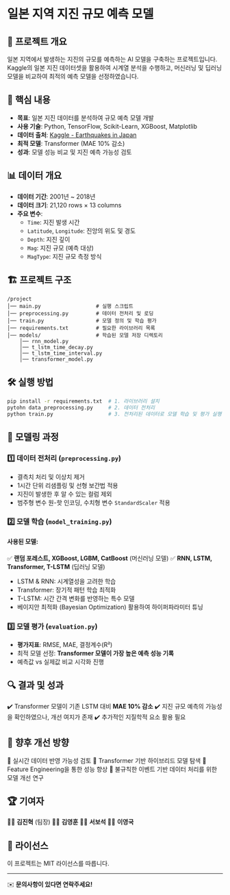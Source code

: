# 일본 지역 지진 규모 예측 모델

## 📌 프로젝트 개요
일본 지역에서 발생하는 지진의 규모를 예측하는 AI 모델을 구축하는 프로젝트입니다. Kaggle의 일본 지진 데이터셋을 활용하여 시계열 분석을 수행하고, 머신러닝 및 딥러닝 모델을 비교하여 최적의 예측 모델을 선정하였습니다.

## 🚀 핵심 내용
- **목표**: 일본 지진 데이터를 분석하여 규모 예측 모델 개발
- **사용 기술**: Python, TensorFlow, Scikit-Learn, XGBoost, Matplotlib
- **데이터 출처**: [Kaggle - Earthquakes in Japan](https://www.kaggle.com/datasets/aerodinamicc/earthquakes-in-japan)
- **최적 모델**: Transformer (MAE 10% 감소)
- **성과**: 모델 성능 비교 및 지진 예측 가능성 검토

## 📊 데이터 개요
- **데이터 기간**: 2001년 ~ 2018년
- **데이터 크기**: 21,120 rows × 13 columns
- **주요 변수**:
  - `Time`: 지진 발생 시간
  - `Latitude`, `Longitude`: 진앙의 위도 및 경도
  - `Depth`: 지진 깊이
  - `Mag`: 지진 규모 (예측 대상)
  - `MagType`: 지진 규모 측정 방식

## 🏗️ 프로젝트 구조
```
/project
│── main.py                  # 실행 스크립트
│── preprocessing.py         # 데이터 전처리 및 로딩
│── train.py                 # 모델 정의 및 학습 평가
│── requirements.txt         # 필요한 라이브러리 목록
│── models/                  # 학습된 모델 저장 디렉토리
    │── rnn_model.py
    │── t_lstm_time_decay.py
    │── t_lstm_time_interval.py
    │── transformer_model.py
```

## 🛠️ 실행 방법
```bash
pip install -r requirements.txt  # 1. 라이브러리 설치
pytohn data_preprocessing.py     # 2. 데이터 전처리
python train.py                  # 3. 전처리된 데이터로 모델 학습 및 평가 실행
```

## 🔬 모델링 과정
### 1️⃣ 데이터 전처리 (`preprocessing.py`)
- 결측치 처리 및 이상치 제거
- 1시간 단위 리샘플링 및 선형 보간법 적용
- 지진이 발생한 후 알 수 있는 컬럼 제외
- 범주형 변수 원-핫 인코딩, 수치형 변수 `StandardScaler` 적용

### 2️⃣ 모델 학습 (`model_training.py`)
#### 사용된 모델:
✅ **랜덤 포레스트, XGBoost, LGBM, CatBoost** (머신러닝 모델)
✅ **RNN, LSTM, Transformer, T-LSTM** (딥러닝 모델)

- LSTM & RNN: 시계열성을 고려한 학습
- Transformer: 장기적 패턴 학습 최적화
- T-LSTM: 시간 간격 변화를 반영하는 특수 모델
- 베이지안 최적화 (Bayesian Optimization) 활용하여 하이퍼파라미터 튜닝

### 3️⃣ 모델 평가 (`evaluation.py`)
- **평가지표**: RMSE, MAE, 결정계수(R²)
- 최적 모델 선정: **Transformer 모델이 가장 높은 예측 성능 기록**
- 예측값 vs 실제값 비교 시각화 진행

## 🔍 결과 및 성과
✔️ Transformer 모델이 기존 LSTM 대비 **MAE 10% 감소**
✔️ 지진 규모 예측의 가능성을 확인하였으나, 개선 여지가 존재
✔️ 추가적인 지질학적 요소 활용 필요

## 📌 향후 개선 방향
📍 실시간 데이터 반영 가능성 검토
📍 Transformer 기반 하이브리드 모델 탐색
📍 Feature Engineering을 통한 성능 향상
📍 불규칙한 이벤트 기반 데이터 처리를 위한 모델 개선 연구

## 🏆 기여자
👨‍💻 **김진혁** (팀장)
👨‍💻 **김영훈**
👨‍💻 **서보석**
👨‍💻 **이영국**

## 📜 라이선스
이 프로젝트는 MIT 라이선스를 따릅니다.

---
✉️ **문의사항이 있다면 연락주세요!**
